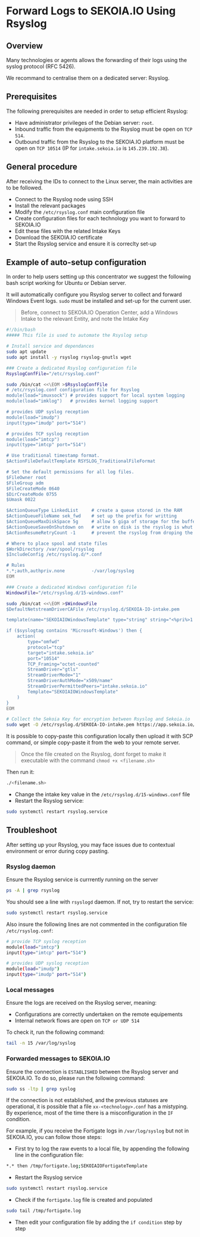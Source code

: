# Forward Logs to SEKOIA.IO Using Rsyslog

## Overview

Many technologies or agents allows the forwarding of their logs using the syslog protocol (RFC 5426).

We recommand to centralise them on a dedicated server: Rsyslog.

## Prerequisites

The following prerequisites are needed in order to setup efficient Rsyslog:

- Have administrator privileges of the Debian server: `root`.
- Inbound traffic from the equipments to the Rsyslog must be open on `TCP 514`.
- Outbound traffic from the Rsyslog to the SEKOIA.IO platform must be open on `TCP 10514` (IP for `intake.sekoia.io` is `145.239.192.38`).

## General procedure

After receiving the IDs to connect to the Linux server, the main activities are to be followed.

- Connect to the Rsyslog node using SSH
- Install the relevant packages
- Modify the `/etc/rsyslog.conf` main configuration file
- Create configuration files for each technology you want to forward to SEKOIA.IO
- Edit these files with the related Intake Keys
- Download the SEKOIA.IO certificate
- Start the Rsyslog service and ensure it is correclty set-up

## Example of auto-setup configuration

In order to help users setting up this concentrator we suggest the following bash script working for Ubuntu or Debian server.

It will automatically configure you Rsyslog server to collect and forward Windows Event logs.
`sudo` must be installed and set-up for the current user.

> Before, connect to SEKOIA.IO Operation Center, add a Windows Intake to the relevant Entity, and note the Intake Key

```bash
#!/bin/bash
##### This file is used to automate the Rsyslog setup

# Install service and dependances
sudo apt update
sudo apt install -y rsyslog rsyslog-gnutls wget

### Create a dedicated Rsyslog configuration file
RsyslogConfFile="/etc/rsyslog.conf"

sudo /bin/cat <<\EOM >$RsyslogConfFile
# /etc/rsyslog.conf configuration file for Rsyslog
module(load="imuxsock") # provides support for local system logging
module(load="imklog")   # provides kernel logging support

# provides UDP syslog reception
module(load="imudp")
input(type="imudp" port="514")

# provides TCP syslog reception
module(load="imtcp")
input(type="imtcp" port="514")

# Use traditional timestamp format.
$ActionFileDefaultTemplate RSYSLOG_TraditionalFileFormat

# Set the default permissions for all log files.
$FileOwner root
$FileGroup adm
$FileCreateMode 0640
$DirCreateMode 0755
$Umask 0022

$ActionQueueType LinkedList     # create a queue stored in the RAM
$ActionQueueFileName sek_fwd    # set up the prefix for writting
$ActionQueueMaxDiskSpace 5g     # allow 5 giga of storage for the buffer
$ActionQueueSaveOnShutdown on   # write on disk is the rsyslog is whut down
$ActionResumeRetryCount -1      # prevent the rsyslog from droping the logs if the connexion is interrupted

# Where to place spool and state files
$WorkDirectory /var/spool/rsyslog
$IncludeConfig /etc/rsyslog.d/*.conf

# Rules
*.*;auth,authpriv.none          -/var/log/syslog
EOM

### Create a dedicated Windows configuration file
WindowsFile="/etc/rsyslog.d/15-windows.conf"

sudo /bin/cat <<\EOM >$WindowsFile
$DefaultNetstreamDriverCAFile /etc/rsyslog.d/SEKOIA-IO-intake.pem

template(name="SEKOIAIOWindowsTemplate" type="string" string="<%pri%>1 %timestamp:::date-rfc3339% %hostname% %app-name% %procid% LOG [SEKOIA@53288 intake_key=\"YOUR_INTAKE_KEY\"] %msg%\n")

if ($syslogtag contains 'Microsoft-Windows') then {
    action(
        type="omfwd"
        protocol="tcp"
        target="intake.sekoia.io"
        port="10514"
        TCP_Framing="octet-counted"
        StreamDriver="gtls"
        StreamDriverMode="1"
        StreamDriverAuthMode="x509/name"
        StreamDriverPermittedPeers="intake.sekoia.io"
        Template="SEKOIAIOWindowsTemplate"
    )
}
EOM

# Collect the Sekoia Key for encryption between Rsyslog and Sekoia.io
sudo wget -O /etc/rsyslog.d/SEKOIA-IO-intake.pem https://app.sekoia.io/assets/files/SEKOIA-IO-intake.pem
```

It is possible to copy-paste this configuration locally then upload it with SCP command, or simple copy-paste it from the web to your remote server.

> Once the file created on the Rsyslog, dont forget to make it executable with the command `chmod +x <filename.sh>`

Then run it:
```bash
./<filename.sh>
```

- Change the intake key value in the `/etc/rsyslog.d/15-windows.conf` file
- Restart the Rsyslog service:
```bash
sudo systemctl restart rsyslog.service
```

## Troubleshoot

After setting up your Rsyslog, you may face issues due to contextual environment or error during copy pasting.

### Rsyslog daemon

Ensure the Rsyslog service is currrently running on the server
```bash
ps -A | grep rsyslog
```
You should see a line with `rsyslogd` daemon. If not, try to restart the service:
```bash
sudo systemctl restart rsyslog.service
```

Also insure the following lines are not commented in the configuration file `/etc/rsyslog.conf`:
```bash
# provide TCP syslog reception
module(load="imtcp")
input(type="imtcp" port="514")

# provides UDP syslog reception
module(load="imudp")
input(type="imudp" port="514")
```

### Local messages
Ensure the logs are received on the Rsyslog server, meaning:
- Configurations are correctly undertaken on the remote equipements
- Internal network flows are open on `TCP or UDP 514`

To check it, run the following command:
```bash
tail -n 15 /var/log/syslog
```

### Forwarded messages to SEKOIA.IO
Ensure the connection is `ESTABLISHED` between the Rsyslog server and SEKOIA.IO. To do so, please run the following command:
```bash
sudo ss -ltp | grep syslog
```

If the connection is not established, and the previous statuses are operational, it is possible that a file `xx-<technology>.conf` has a mistyping.
By experience, most of the time there is a misconfiguration in the `IF` condition.

For example, if you receive the Fortigate logs in `/var/log/syslog` but not in SEKOIA.IO, you can follow those steps:

- First try to log the raw events to a local file, by appending the following line in the configuration file:
```bash
*.* then /tmp/fortigate.log;SEKOIAIOFortigateTemplate
```

- Restart the Rsyslog service
```bash
sudo systemctl restart rsyslog.service
```

- Check if the `fortigate.log` file is created and populated
```bash
sudo tail /tmp/fortigate.log
```

- Then edit your configuration file by adding the `if condition` step by step

